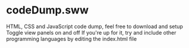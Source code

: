 # codeDump.sww
HTML, CSS and JavaScript code dump, feel free to download and setup
Toggle view panels on and off
If you're up for it, try and include other programming languages by editing the index.html file
